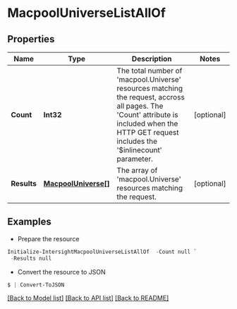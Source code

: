 # MacpoolUniverseListAllOf
## Properties

Name | Type | Description | Notes
------------ | ------------- | ------------- | -------------
**Count** | **Int32** | The total number of &#39;macpool.Universe&#39; resources matching the request, accross all pages. The &#39;Count&#39; attribute is included when the HTTP GET request includes the &#39;$inlinecount&#39; parameter. | [optional] 
**Results** | [**MacpoolUniverse[]**](MacpoolUniverse.md) | The array of &#39;macpool.Universe&#39; resources matching the request. | [optional] 

## Examples

- Prepare the resource
```powershell
Initialize-IntersightMacpoolUniverseListAllOf  -Count null `
 -Results null
```

- Convert the resource to JSON
```powershell
$ | Convert-ToJSON
```

[[Back to Model list]](../README.md#documentation-for-models) [[Back to API list]](../README.md#documentation-for-api-endpoints) [[Back to README]](../README.md)


